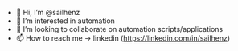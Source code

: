 - 👋 Hi, I’m @sailhenz
- 👀 I’m interested in automation
- 💞️ I’m looking to collaborate on automation scripts/applications
- 📫 How to reach me -> linkedin (https://linkedin.com/in/sailhenz)

<!---
sailhenz/sailhenz is a ✨ special ✨ repository because its `README.md` (this file) appears on your GitHub profile.
You can click the Preview link to take a look at your changes.
--->
